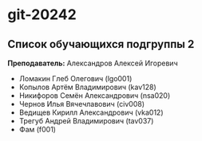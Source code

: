 # git-20242

## Список обучающихся подгруппы 2

**Преподаватель:** Александров Алексей Игоревич

* Ломакин Глеб Олегович (lgo001)
* Копылов Артём Владимирович (kav128)
* Никифоров Семён Александрович (nsa020)
* Чернов Илья Вячечлавович (civ008)
* Ведищев Кирилл Александрович (vka012)
* Трегуб Андрей Владимирович (tav037)
* Фам (f001)